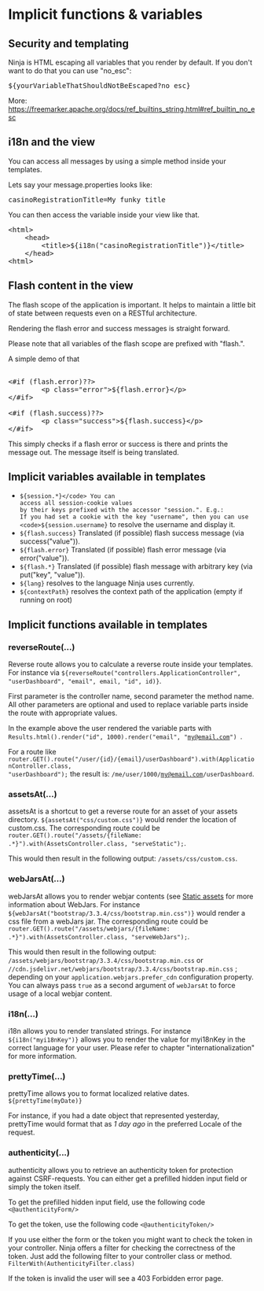 Implicit functions & variables
==============================

Security and templating
-----------------------

Ninja is HTML escaping all variables that you render by default. If you don't want to do that you
can use "no_esc":

<pre class="prettyprint">
${yourVariableThatShouldNotBeEscaped?no_esc}
</pre>

More: https://freemarker.apache.org/docs/ref_builtins_string.html#ref_builtin_no_esc


i18n and the view
----------------

You can access all messages by using a simple method inside your templates.

Lets say your message.properties looks like:

<pre class="prettyprint">
casinoRegistrationTitle=My funky title
</pre>   

You can then access the variable inside your view like that.

<pre class="prettyprint">
&lt;html&gt;
    &lt;head&gt;
        &lt;title&gt;${i18n(&quot;casinoRegistrationTitle&quot;)}&lt;/title&gt;
    &lt;/head&gt;
&lt;html&gt;
</pre>

Flash content in the view
-------------------------

The flash scope of the application is important. It helps to maintain
a little bit of state between requests even on
a RESTful architecture.

Rendering the flash error and success messages is straight forward.

Please note that all variables of the flash scope are prefixed with
"flash.".

A simple demo of that

<pre class="prettyprint"> 
&lt;#if (flash.error)??&gt;
        &lt;p class=&quot;error&quot;&gt;${flash.error}&lt;/p&gt;
&lt;/#if&gt;

&lt;#if (flash.success)??&gt;
        &lt;p class=&quot;success&quot;&gt;${flash.success}&lt;/p&gt;
&lt;/#if&gt;
</pre>

This simply checks if a flash error or success is there and prints the message out.
The message itself is being translated.



Implicit variables available in templates
-----------------------------------------

 * <code>${session.*}</code> You can access all session-cookie values 
   by their keys prefixed with the accessor "session.". E.g.: 
   If you had set a cookie with the key "username", then you can use 
   <code>${session.username}</code> to resolve the username and display it.
 * <code>${flash.success}</code> Translated (if possible) flash success message 
   (via success("value")).
 * <code>${flash.error}</code> Translated (if possible) flash error message 
   (via error("value")).
 * <code>${flash.*}</code> Translated (if possible) flash message with 
   arbitrary key (via put("key", "value")).
 * <code>${lang}</code> resolves to the language Ninja uses currently. 
 * <code>${contextPath}</code> resolves the context path of the application 
   (empty if running on root)

Implicit functions available in templates
-----------------------------------------

### reverseRoute(...)

Reverse route allows you to calculate a reverse route inside your templates.
For instance via <code>${reverseRoute("controllers.ApplicationController", 
"userDashboard", "email", email, "id", id)}</code>.

First parameter is the controller name, second parameter the method name. All
other parameters are optional and used to replace variable parts inside the route with
appropriate values. 

In the example above the user rendered the variable parts
with <code>Results.html().render("id", 1000).render("email", "my@email.com") </code>.

For a route like 
<code>router.GET().route("/user/{id}/{email}/userDashboard").with(ApplicationController.class, "userDashboard");</code> 
the result is: <code>/me/user/1000/my@email.com/userDashboard</code>.


### assetsAt(...)

assetsAt is a shortcut to get a reverse route for an asset of your assets directory.
<code>${assetsAt("css/custom.css")}</code> would render
the location of custom.css. The corresponding route could be 
<code>router.GET().route("/assets/{fileName: .*}").with(AssetsController.class, "serveStatic");</code>.

This would then result in the following output: <code>/assets/css/custom.css</code>.


### webJarsAt(...)

webJarsAt allows you to render webjar contents (see [Static assets](/documentation/static_assets.html) 
for more information about WebJars. For instance 
<code>${webJarsAt("bootstrap/3.3.4/css/bootstrap.min.css")}</code> would render
a css file from a webJars jar. The corresponding route could be 
<code>router.GET().route("/assets/webjars/{fileName: .*}").with(AssetsController.class, "serveWebJars");</code>.

This would then result in the following output: <code>/assets/webjars/bootstrap/3.3.4/css/bootstrap.min.css</code> 
or <code>//cdn.jsdelivr.net/webjars/bootstrap/3.3.4/css/bootstrap.min.css</code> ; depending on your 
<code>application.webjars.prefer_cdn</code> configuration property. You can always pass <code>true</code> as 
a second argument of <code>webJarsAt</code> to force usage of a local webjar content. 


### i18n(...)

i18n allows you to render translated strings. For instance <code>${i18n(&quot;myi18nKey&quot;)}</code> allows
you to render the value for myi18nKey in the correct language for your user.
Please refer to chapter "internationalization" for more information.


### prettyTime(...)

prettyTime allows you to format localized relative dates.
<code>${prettyTime(myDate)}</code>

For instance, if you had a date object that represented yesterday, prettyTime would format that as *1 day ago* in the
preferred Locale of the request.

### authenticity(...)

authenticity allows you to retrieve an authenticity token for protection against CSRF-requests. You can either get a prefilled hidden input field or simply the token itself.

To get the prefilled hidden input field, use the following code
<code><@authenticityForm/></code>

To get the token, use the following code
<code><@authenticityToken/></code>

If you use either the form or the token you might want to check the token in your controller. Ninja offers a filter for checking the correctness of the token. Just add the following filter to your controller class or method.
<code>FilterWith(AuthenticityFilter.class)</code>

If the token is invalid the user will see a 403 Forbidden error page.